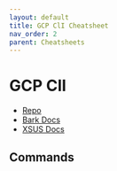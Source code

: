 ```yaml
---
layout: default
title: GCP ClI Cheatsheet
nav_order: 2
parent: Cheatsheets
---
```


# GCP ClI 

- [Repo](https://github.com/barkbox/gcp-cli)
- [Bark Docs](https://docs.barkco.xyz/workflows)
- [XSUS Docs](https://docs.google.com/document/d/1TGkvv3QTY2GOMgYrX5m2gSWBEVMsWlagchoHMrYDBII/edit)

## Commands 
